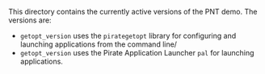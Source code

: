 This directory contains the currently active versions of the PNT
demo.  The versions are:

* `getopt_version` uses the `pirategetopt` library
  for configuring and launching applications from the command line/
* `getopt_version` uses the Pirate Application Launcher
  `pal` for launching applications.

